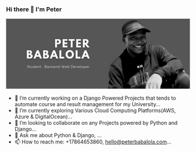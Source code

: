 ### Hi there 👋 I'm Peter

<!--
**developerayyo/developerayyo** is a ✨ _special_ ✨ repository because its `README.md` (this file) appears on your GitHub profile.

Here are some ideas to get you started:

- 🔭 I’m currently working on a Django Powered Projects that tends to automate course and result management for my University...
- 🌱 I’m currently exploring Various Cloud Computing Platforms(AWS, Azure & DigitalOcean)...
- 👯 I’m looking to collaborate on any Projects powered by Python and Django...
- 🤔 I’m looking for help with...
- 💬 Ask me about Python, Django, ...
- 📫 How to reach me: +2349056228532, +17864653860, hello@peterbabalola.com...
- 😄 Pronouns: ...
- ⚡ Fun fact: ...
-->

[![Header](https://raw.githubusercontent.com/developerayyo/developerayyo/master/coverimage.png "Header")](https://peterbabalola.com/)

- 🔭 I’m currently working on a Django Powered Projects that tends to automate course and result management for my University...
- 🌱 I’m currently exploring Various Cloud Computing Platforms(AWS, Azure & DigitalOcean)...
- 👯 I’m looking to collaborate on any Projects powered by Python and Django...
- 💬 Ask me about Python & Django, ...
- 📫 How to reach me: +17864653860, hello@peterbabalola.com...
